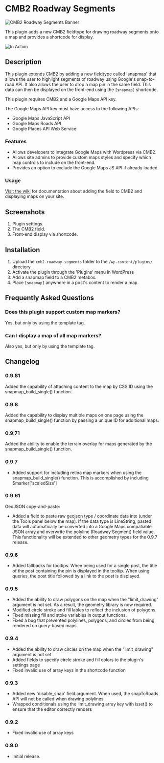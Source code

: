 # CMB2 Roadway Segments

![CMB2 Roadway Segments Banner](https://pixelwatt.com/assets/cmb2rs_banner.jpg)

This plugin adds a new CMB2 fieldtype for drawing roadway segments onto a map and provides a shortcode for display.

![In Action](https://pixelwatt.com/assets/snapmap.gif)

## Description

This plugin extends CMB2 by adding a new fieldtype called 'snapmap' that allows the user to highlight segments of roadway using Google's snap-to-road API. It also allows the user to drop a map pin in the same field. This data can then be displayed on the front-end using the `[snapmap]` shortcode.

This plugin requires CMB2 and a Google Maps API key.

The Google Maps API key must have access to the following APIs:
* Google Maps JavaScript API
* Google Maps Roads API
* Google Places API Web Service 

### Features

* Allows developers to integrate Google Maps with Wordpress via CMB2.
* Allows site admins to provide custom maps styles and specify which map controls to include on the front-end.
* Provides an option to exclude the Google Maps JS API if already loaded.

### Usage

[Visit the wiki](https://github.com/pixelwatt/cmb2-roadway-segments/wiki) for documentation about adding the field to CMB2 and displaying maps on your site.

## Screenshots

1. Plugin settings.
2. The CMB2 field.
3. Front-end display via shortcode.

## Installation

1. Upload the `cmb2-roadway-segments` folder to the `/wp-content/plugins/` directory
2. Activate the plugin through the 'Plugins' menu in WordPress
3. Add a snapmap field to a CMB2 metabox.
4. Place `[snapmap]` anywhere in a post's content to render a map.

## Frequently Asked Questions

### Does this plugin support custom map markers?

Yes, but only by using the template tag.

### Can I display a map of all map markers?

Also yes, but only by using the template tag.

## Changelog

### 0.9.81

Added the capability of attaching content to the map by CSS ID using the snapmap_build_single() function.

### 0.9.8

Added the capability to display multiple maps on one page using the snapmap_build_single() function by passing a unique ID for additional maps.

### 0.9.71

Added the ability to enable the terrain overlay for maps generated by the snapmap_build_single() function.

### 0.9.7

* Added support for including retina map markers when using the snapmap_build_single() function. This is accomplished by including $marker['scaledSize']

### 0.9.61

GeoJSON copy-and-paste:
* Added a field to paste raw geojson type / coordinate data into (under the Tools panel below the map). If the data type is LineString, pasted data will automatically be converted into a Google Maps compatiable JSON array and overwrite the polyline (Roadway Segment) field value. This functionality will be extended to other geometry types for the 0.9.7 release.

### 0.9.6

* Added fallbacks for tooltips. When being used for a single post, the title of the post containing the pin is displayed in the tooltip. When using queries, the post title followed by a link to the post is displayed.

### 0.9.5

* Added the ability to draw polygons on the map when the "limit_drawing" argument is not set. As a result, the geometry library is now required.
* Modified circle stroke and fill lables to reflect the inclusion of polygons.
* Fixed missing fill and stoke variables in output functions.
* Fixed a bug that prevented polylines, polygons, and circles from being rendered on query-based maps.

### 0.9.4
* Added the ability to draw circles on the map when the "limit_drawing" argument is not set
* Added fields to specify circle stroke and fill colors to the plugin's settings page
* Fixed invalid use of array keys in the shortcode function

### 0.9.3
* Added new 'disable_snap' field argument. When used, the snapToRoads API will not be called when drawing polylines
* Wrapped conditionals using the limit_drawing array key with isset() to ensure that the editor correctly renders

### 0.9.2
* Fixed invalid use of array keys

### 0.9.0
* Initial release.
